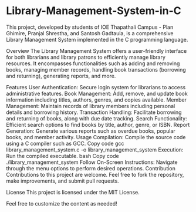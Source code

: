 # Library-Management-System-in-C
This project, developed by students of IOE Thapathali Campus - Plan Ghimire, Pranjal Shrestha, and Santosh Gadtaula, is a comprehensive Library Management System implemented in the C programming language.

Overview
The Library Management System offers a user-friendly interface for both librarians and library patrons to efficiently manage library resources. It encompasses functionalities such as adding and removing books, managing member records, handling book transactions (borrowing and returning), generating reports, and more.

Features
User Authentication: Secure login system for librarians to access administrative features.
Book Management: Add, remove, and update book information including titles, authors, genres, and copies available.
Member Management: Maintain records of library members including personal details and borrowing history.
Transaction Handling: Facilitate borrowing and returning of books, along with due date tracking.
Search Functionality: Efficient search options to find books by title, author, genre, or ISBN.
Report Generation: Generate various reports such as overdue books, popular books, and member activity.
Usage
Compilation: Compile the source code using a C compiler such as GCC.
Copy code
gcc library_management_system.c -o library_management_system
Execution: Run the compiled executable.
bash
Copy code
./library_management_system
Follow On-Screen Instructions: Navigate through the menu options to perform desired operations.
Contribution
Contributions to this project are welcome. Feel free to fork the repository, make improvements, and submit pull requests.

License
This project is licensed under the MIT License.

Feel free to customize the content as needed!
